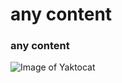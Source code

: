 # any content
### any content
![Image of Yaktocat](https://octodex.github.com/images/yaktocat.png) 
